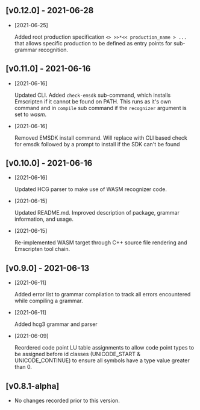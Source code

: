 ## [v0.12.0] - 2021-06-28 

- [2021-06-25]

    Added root production specification `<> >>*<< production_name > ...` that allows specific production to be defined as entry points for sub-grammar recognition.

## [v0.11.0] - 2021-06-16 

- [2021-06-16]

    Updated CLI. Added `check-emsdk` sub-command, which installs Emscripten if it cannot be found on PATH. This runs as it's own command and in `compile` sub command if the `recognizer` argument is set to *wasm*.

- [2021-06-16]

    Removed EMSDK install command. Will replace with CLI based check for emsdk followed by a prompt to install if the SDK can't be found

## [v0.10.0] - 2021-06-16 

- [2021-06-16]

    Updated HCG parser to make use of WASM recognizer code.

- [2021-06-15]

    Updated README.md. Improved description of package, grammar information, and usage.

- [2021-06-15]

    Re-implemented WASM target through C++ source file rendering and Emscripten tool chain.

## [v0.9.0] - 2021-06-13 

- [2021-06-11]

    Added error list to grammar compilation to track all errors encountered while compiling a grammar.

- [2021-06-11]

    Added hcg3 grammar and parser

- [2021-06-09]

    Reordered code point LU table assignments to allow code point types to be assigned before id classes (UNICODE_START & UNICODE_CONTINUE) to ensure all symbols have a type value greater than 0.

## [v0.8.1-alpha] 

- No changes recorded prior to this version.
